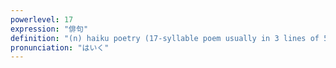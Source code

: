 ```yaml
---
powerlevel: 17
expression: "俳句"
definition: "(n) haiku poetry (17-syllable poem usually in 3 lines of 5, 7 and 5 syllables); (P)"
pronunciation: "はいく"
---
```

